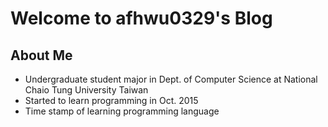 # Welcome to afhwu0329's Blog

## About Me
* Undergraduate student major in Dept. of Computer Science at National Chaio Tung University Taiwan
* Started to learn programming in Oct. 2015
* Time stamp of learning programming language

##
